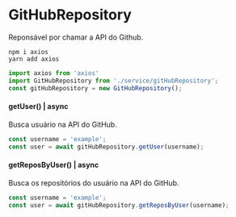 # GitHubRepository
Reponsável por chamar a API do Github.

    npm i axios
    yarn add axios

```js static
import axios from 'axios'
import GitHubRepository from './service/gitHubRepository';
const gitHubRepository = new GitHubRepository(); 
```
#### getUser() | async
Busca usuário na API do GitHub.
```js static
const username = 'example';
const user = await gitHubRepository.getUser(username);
```
#### getReposByUser() | async
Busca os repositórios do usuário na API do GitHub.
```js static
const username = 'example';
const user = await gitHubRepository.getReposByUser(username);
```